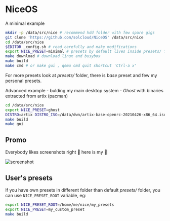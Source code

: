 # NiceOS

A minimal example

```bash
mkdir -p /data/src/nice # recommend hdd folder with few spare gigs
git clone 'https://github.com/solcloud/NiceOS' /data/src/nice
cd /data/src/nice
$EDITOR _config.sh # read carefully and make modifications
export NICE_PRESET=minimal # presets by default lives inside presets/ folder
make download # download linux and busybox
make build
make cmd # or make gui , qemu cmd quit shortcut 'Ctrl-a x'
```

For more presets look at _presets/_ folder, there is _base_ preset and few my personal presets.

Advanced example - bulding my main desktop system - _Ghost_ with binaries extracted from artix (pacman)

```bash
cd /data/src/nice
export NICE_PRESET=ghost
DISTRO=artix DISTRO_ISO=/data/dwn/artix-base-openrc-20210426-x86_64.iso make extract
make build
make gui
```

## Promo
Everybody likes screenshots right 🙂 here is my 👻

![screenshot](https://user-images.githubusercontent.com/74121353/145203880-60802202-f278-46cc-bf20-7b0189b25b97.png)

## User's presets

If you have own presets in different folder than default _presets/_ folder, you can use `NICE_PRESET_ROOT` variable, eg:

```bash
export NICE_PRESET_ROOT=/home/me/nice/my_presets
export NICE_PRESET=my_custom_preset
make build
```
